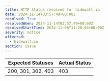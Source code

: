 ```yaml
---
title: HTTP Status resolved for hidewall.io
date: 2024-11-14T03:57:49+00:00Z
resolved: True
resolvedWhen: 2024-11-14T03:57:49+00:00Z
resolvedStartTime: 2024-11-08T11:28:04+00:00Z
severity: notice
affected:
  - hidewall.io
section: issue
---
```


| Expected Statuses | Actual Status  |
|-------------------|----------------|
| 200, 301, 302, 403 | 403 |
